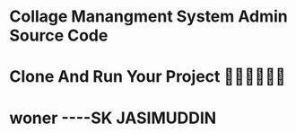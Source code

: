 # Collage Manangment System Admin Source Code 


# Clone And Run Your Project 🙂🙂🙂🙂🙂🙂


# woner ----SK JASIMUDDIN
